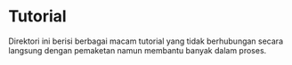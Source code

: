 # Tutorial

Direktori ini berisi berbagai macam tutorial yang tidak berhubungan secara langsung dengan pemaketan namun membantu banyak dalam proses.

